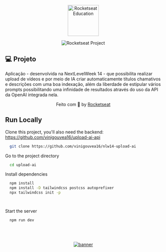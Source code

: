<p align="center">
  <img alt="Rocketseat Education" src="https://avatars.githubusercontent.com/u/69590972?s=200&v=4" width="100px" />
</p>

<p align="center">
  <img src="https://img.shields.io/static/v1?label=Rocketseat&message=Education&color=8257e5&labelColor=202024" alt="Rocketseat Project" />
</p>

## 💻 Projeto

Aplicação - desenvolvida na NextLevelWeek 14 - que possibilita realizar upload de vídeos e por meio de IA criar automaticamente títulos chamativos e descrições com uma boa indexação, além da liberdade de estipular vários prompts possibilitando uma infinidade de resultados através do uso da API da OpenAI integrada nela.

<p align="center">
  Feito com 💜 by <a href="https://www.rocketseat.com.br/">Rocketseat </a>
</p>


## Run Locally

Clone this project, you'll also need the backend: https://github.com/vinigouvea16/upload-ai-api

```bash
  git clone https://github.com/vinigouvea16/nlw14-upload-ai
```

Go to the project directory

```bash
  cd upload-ai
```

Install dependencies

```bash
  npm install
  npm install -D tailwindcss postcss autoprefixer
  npx tailwindcss init -p

  
```

Start the server

```bash
  npm run dev
```


<!--START_SECTION:footer-->

<br />
<br />

<p align="center">
  <a href="https://discord.gg/rocketseat" target="_blank">
    <img align="center" src="https://storage.googleapis.com/golden-wind/comunidade/rodape.svg" alt="banner"/>
  </a>
</p>

<!--END_SECTION:footer-->